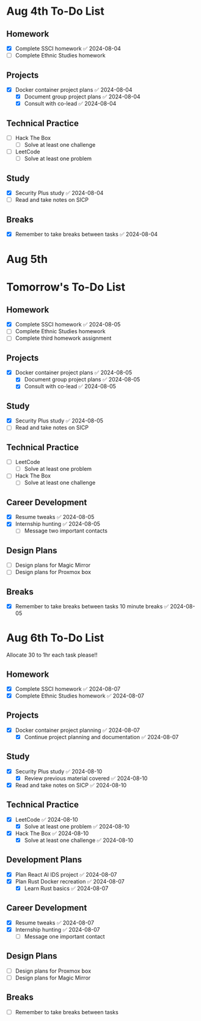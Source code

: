 # Aug  4th To-Do List

## Homework
- [x] Complete SSCI homework ✅ 2024-08-04
- [ ] Complete Ethnic Studies homework

## Projects
- [x] Docker container project plans ✅ 2024-08-04
  - [x] Document group project plans ✅ 2024-08-04
  - [x] Consult with co-lead ✅ 2024-08-04

## Technical Practice
- [ ] Hack The Box
  - [ ] Solve at least one challenge
- [ ] LeetCode
  - [ ] Solve at least one problem

## Study
- [x] Security Plus study ✅ 2024-08-04
- [ ] Read and take notes on SICP

## Breaks
- [x] Remember to take breaks between tasks ✅ 2024-08-04



# Aug 5th

# Tomorrow's To-Do List

## Homework
- [x] Complete SSCI homework ✅ 2024-08-05
- [ ] Complete Ethnic Studies homework
- [ ] Complete third homework assignment

## Projects
- [x] Docker container project plans ✅ 2024-08-05
  - [x] Document group project plans ✅ 2024-08-05
  - [x] Consult with co-lead ✅ 2024-08-05

## Study
- [x] Security Plus study ✅ 2024-08-05
- [ ] Read and take notes on SICP

## Technical Practice
- [ ] LeetCode
  - [ ] Solve at least one problem
- [ ] Hack The Box
  - [ ] Solve at least one challenge

## Career Development
- [x] Resume tweaks ✅ 2024-08-05
- [x] Internship hunting ✅ 2024-08-05
  - [ ] Message two important contacts

## Design Plans
- [ ] Design plans for Magic Mirror
- [ ] Design plans for Proxmox box

## Breaks
- [x] Remember to take breaks between tasks 10 minute breaks ✅ 2024-08-05


# Aug 6th To-Do List

Allocate 30 to 1hr each task please!! 

## Homework
- [x] Complete SSCI homework ✅ 2024-08-07
- [x] Complete Ethnic Studies homework ✅ 2024-08-07

## Projects
- [x] Docker container project planning ✅ 2024-08-07
  - [x] Continue project planning and documentation ✅ 2024-08-07

## Study
- [x] Security Plus study ✅ 2024-08-10
  - [x] Review previous material covered ✅ 2024-08-10
- [x] Read and take notes on SICP ✅ 2024-08-10

## Technical Practice
- [x] LeetCode ✅ 2024-08-10
  - [x] Solve at least one problem ✅ 2024-08-10
- [x] Hack The Box ✅ 2024-08-10
  - [x] Solve at least one challenge ✅ 2024-08-10

## Development Plans
- [x] Plan React AI IDS project ✅ 2024-08-07
- [x] Plan Rust Docker recreation ✅ 2024-08-07
  - [x] Learn Rust basics ✅ 2024-08-07

## Career Development
- [x] Resume tweaks ✅ 2024-08-07
- [x] Internship hunting ✅ 2024-08-07
  - [ ] Message one important contact

## Design Plans
- [ ] Design plans for Proxmox box
- [ ] Design plans for Magic Mirror

## Breaks
- [ ] Remember to take breaks between tasks



